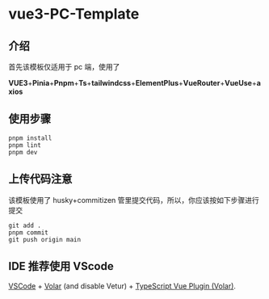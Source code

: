 # vue3-PC-Template

## 介绍

首先该模板仅适用于 pc 端，使用了

**VUE3**+**Pinia**+**Pnpm**+**Ts**+**tailwindcss**+**ElementPlus**+**VueRouter**+**VueUse**+**axios**

## 使用步骤

```
pnpm install
pnpm lint
pnpm dev
```

## 上传代码注意

该模板使用了 husky+commitizen 管里提交代码，所以，你应该按如下步骤进行提交

```
git add .
pnpm commit
git push origin main
```

## IDE 推荐使用 VScode

[VSCode](https://code.visualstudio.com/) + [Volar](https://marketplace.visualstudio.com/items?itemName=Vue.volar) (and disable Vetur) + [TypeScript Vue Plugin (Volar)](https://marketplace.visualstudio.com/items?itemName=Vue.vscode-typescript-vue-plugin).
